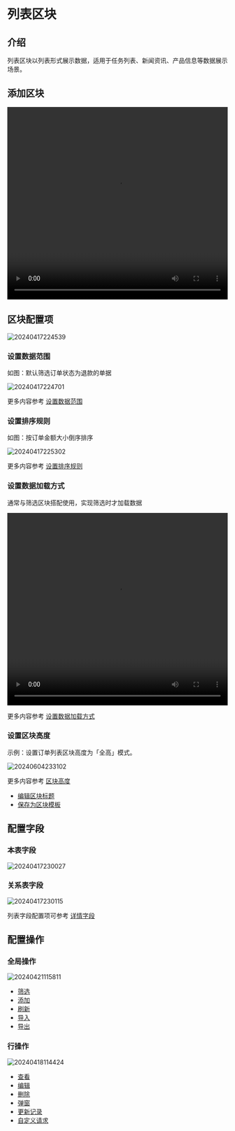 # 列表区块

## 介绍

列表区块以列表形式展示数据，适用于任务列表、新闻资讯、产品信息等数据展示场景。

## 添加区块

 <video width="100%" height="440" controls>
      <source src="https://static-docs.nocobase.com/20240417224417.mp4" type="video/mp4">
</video>

## 区块配置项

![20240417224539](https://static-docs.nocobase.com/20240417224539.png)

### 设置数据范围

如图：默认筛选订单状态为退款的单据

![20240417224701](https://static-docs.nocobase.com/20240417224701.png)

更多内容参考 [设置数据范围](/handbook/ui/blocks/block-settings/data-scope)

### 设置排序规则

如图：按订单金额大小倒序排序

![20240417225302](https://static-docs.nocobase.com/20240417225302.png)

更多内容参考 [设置排序规则](/handbook/ui/blocks/block-settings/sorting-rule)

### 设置数据加载方式

通常与筛选区块搭配使用，实现筛选时才加载数据

 <video width="100%" height="440" controls>
      <source src="https://static-docs.nocobase.com/20240417225539.mp4" type="video/mp4">
</video>

更多内容参考 [设置数据加载方式](/handbook/ui/blocks/block-settings/loading-mode)

### 设置区块高度

示例：设置订单列表区块高度为「全高」模式。

![20240604233102](https://static-docs.nocobase.com/20240604233102.gif)

更多内容参考 [区块高度](/handbook/ui/blocks/block-settings/block-height)

- [编辑区块标题](/handbook/ui/blocks/block-settings/block-title)
- [保存为区块模板](/handbook/block-template)

## 配置字段

### 本表字段

![20240417230027](https://static-docs.nocobase.com/20240417230027.png)

### 关系表字段

![20240417230115](https://static-docs.nocobase.com/20240417230115.png)

列表字段配置项可参考 [详情字段](/handbook/ui/fields/generic/detail-form-item)

## 配置操作

### 全局操作

![20240421115811](https://static-docs.nocobase.com/20240421115811.png)

- [筛选](/handbook/ui/actions/types/filter)
- [添加](/handbook/ui/actions/types/add-new)
- [刷新](/handbook/ui/actions/types/refresh)
- [导入](/handbook/action-import)
- [导出](/handbook/action-export)

### 行操作

![20240418114424](https://static-docs.nocobase.com/20240418114424.png)

- [查看](/handbook/ui/actions/types/view)
- [编辑](/handbook/ui/actions/types/edit)
- [删除](/handbook/ui/actions/types/delete)
- [弹窗](/handbook/ui/actions/types/pop-up)
- [更新记录](/handbook/ui/actions/types/update-record)
- [自定义请求](/handbook/action-custom-request)
